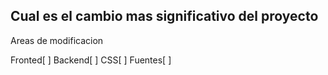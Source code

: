 ## Cual es el cambio mas significativo del proyecto

Areas de modificacion

Fronted[ ]
Backend[ ]
CSS[ ]
Fuentes[ ]
